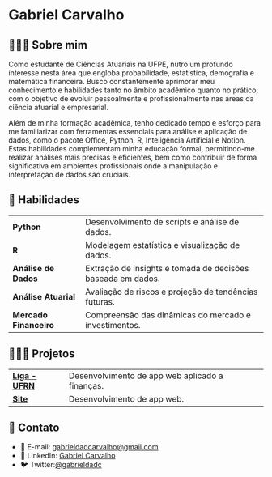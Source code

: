 # Gabriel Carvalho

## 🧔🏾‍♂️ Sobre mim
Como estudante de Ciências Atuariais na UFPE, nutro um profundo
interesse nesta área que engloba probabilidade, estatística, demografia e
matemática financeira. Busco constantemente aprimorar meu
conhecimento e habilidades tanto no âmbito acadêmico quanto no prático,
com o objetivo de evoluir pessoalmente e profissionalmente nas áreas da
ciência atuarial e empresarial.

Além de minha formação acadêmica, tenho dedicado tempo e esforço para
me familiarizar com ferramentas essenciais para análise e aplicação de
dados, como o pacote Office, Python, R, Inteligência Artificial e Notion. Estas
habilidades complementam minha educação formal, permitindo-me realizar
análises mais precisas e eficientes, bem como contribuir de forma
significativa em ambientes profissionais onde a manipulação e interpretação
de dados são cruciais.

## 📝 Habilidades
| | |
|---|---|
| **Python** | Desenvolvimento de scripts e análise de dados. |
| **R** | Modelagem estatística e visualização de dados. |
| **Análise de Dados** | Extração de insights e tomada de decisões baseada em dados. |
| **Análise Atuarial** | Avaliação de riscos e projeção de tendências futuras. |
| **Mercado Financeiro** | Compreensão das dinâmicas do mercado e investimentos. |

## 👨🏿‍💻 Projetos
| | |
|---|---|
| **[Liga - UFRN](https://ligaufrn.streamlit.app/)** | Desenvolvimento de app web aplicado a finanças. |
| **[Site](https://gabrieldadcarvalho.streamlit.app/)** | Desenvolvimento de app web. |


## 📱 Contato
- 📧 E-mail: [gabrieldadcarvalho@gmail.com](mailto:gabrieldadcarvalho@gmail.com)
- 🔗 LinkedIn: [Gabriel Carvalho](https://www.linkedin.com/in/gabriel-carvalho-ab38b7209/)
- 🐦 Twitter:[@gabrieldadc](https://twitter.com/gabrieldadc)

